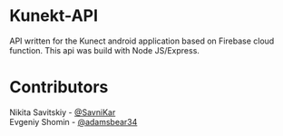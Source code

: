 # Kunekt-API 

API written for the Kunect android application based on Firebase cloud function. This api was build with Node JS/Express. 


# Contributors
Nikita Savitskiy - [@SavniKar](https://github.com/SavniKar) <br/>
Evgeniy Shomin - [@adamsbear34](https://github.com/adamsbear34)
